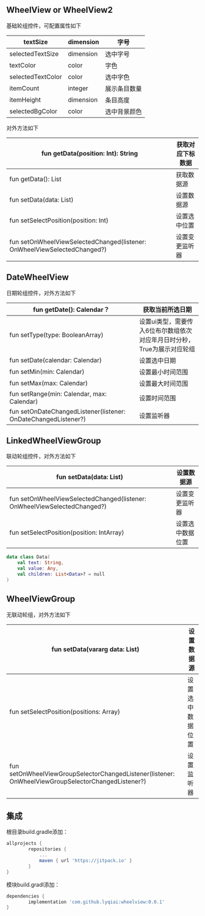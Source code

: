 ## WheelView or WheelView2

基础轮组控件，可配置属性如下

| textSize | dimension | 字号 |
| --- | --- | --- |
| selectedTextSize | dimension | 选中字号 |
| textColor | color | 字色 |
| selectedTextColor | color | 选中字色 |
| itemCount | integer | 展示条目数量 |
| itemHeight | dimension | 条目高度 |
| selectedBgColor | color | 选中背景颜色 |

对外方法如下

| fun getData(position: Int): String | 获取对应下标数据 |
| --- | --- |
| fun getData(): List<String> | 获取数据源 |
| fun setData(data: List<String>) | 设置数据源 |
| fun setSelectPosition(position: Int) | 设置选中位置 |
| fun setOnWheelViewSelectedChanged(listener: OnWheelViewSelectedChanged?) | 设置变更监听器 |

## DateWheelView

日期轮组控件，对外方法如下

| fun getDate(): Calendar？ | 获取当前所选日期 |
| --- | --- |
| fun setType(type: BooleanArray) | 设置ui类型，需要传入6位布尔数组依次对应年月日时分秒，True为展示对应轮组 |
| fun setDate(calendar: Calendar) | 设置选中日期 |
| fun setMin(min: Calendar) | 设置最小时间范围 |
| fun setMax(max: Calendar) | 设置最大时间范围 |
| fun setRange(min: Calendar, max: Calendar) | 设置时间范围 |
| fun setOnDateChangedListener(listener: OnDateChangedListener?) | 设置监听器 |

## LinkedWheelViewGroup

联动轮组控件，对外方法如下

| fun setData(data: List<Data>) | 设置数据源 |
| --- | --- |
| fun setOnWheelViewSelectedChanged(listener: OnWheelViewSelectedChanged?) | 设置变更监听器 |
| fun setSelectPosition(position: IntArray) | 设置选中数据位置 |

```kotlin
data class Data(
	val text: String, 
	val value: Any, 
	val children: List<Data>? = null
)
```

## WheelViewGroup

无联动轮组，对外方法如下

| fun setData(vararg data: List<String>) | 设置数据源 |
| --- | --- |
| fun setSelectPosition(positions: Array<Int>) | 设置选中数据位置 |
| fun setOnWheelViewGroupSelectorChangedListener(listener: OnWheelViewGroupSelectorChangedListener?) | 设置监听器 |

## 集成
根目录build.gradle添加：

```groovy
allprojects {
		repositories {
			...
			maven { url 'https://jitpack.io' }
		}
}
```

模块build.gradl添加：

```groovy
dependencies {
        implementation 'com.github.lyqiai:wheelview:0.0.1'
}
```